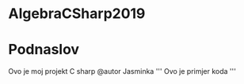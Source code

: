# AlgebraCSharp2019
# Podnaslov 
Ovo je moj projekt C sharp
@autor Jasminka
'''
Ovo je primjer koda
'''
